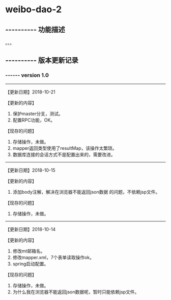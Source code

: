 # weibo-dao-2

## ---------- 功能描述

。。。

## ---------- 版本更新记录


### ------ version 1.0
----
【更新日期】2018-10-21

【更新的内容】
1. 保护master分支，测试。
2. 配置RPC功能，OK。

【现存的问题】
1. 存储操作，未做。
2. mapper返回类型使用了resultMap，该操作太繁琐。
3. 数据库连接的会话方式不是配置出来的，需要改进。

----
【更新日期】2018-10-15

【更新的内容】
1. 添加body注解，解决在浏览器不能返回json数据 的问题，不依赖jsp文件。

【现存的问题】
1. 存储操作，未做。

----
【更新日期】2018-10-14

【更新的内容】
1. 修改mt邮箱名。
2. 修改mapper.xml，7个表单读取操作ok。
3. spring启动配置。

【现存的问题】
1. 存储操作，未做。
2. 为什么我在浏览器不能返回json数据呢，暂时只能依赖jsp文件。
